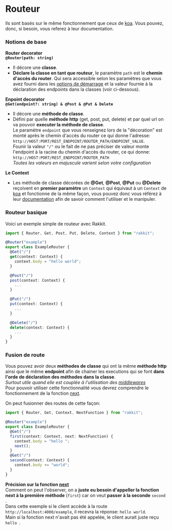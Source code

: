 # Routeur
Ils sont basés sur le même fonctionnement que ceux de [koa](https://koajs.com/). Vous pouvez, donc, si besoin, vous referez à leur documentation.

### Notions de base
**Router decorator**  
**`@Router(path: string)`**  
- Il décore une **classe**.  
- **Déclare la classe en tant que routeur**, le paramètre `path` est le **chemin d'accès du router**. Qui sera accessible selon les paramètres que vous avez fourni dans les [options de démarrage](http://localhost:3000/#/fr/GettingStarted?id=param%C3%A8tres-de-d%C3%A9marrage) et la valeur fournie à la déclaration des endpoints dans la classes (voir ci-dessous).  

**Enpoint decorator**  
**`@Get(endpoint?: string) & @Post & @Put & Delete`**  
- Il décore une **méthode de classe**.  
- Défini par quelle **méthode http** (get, post, put, delete) et par quel url on va pouvoir **executer la méthode de classe**.  
Le paramètre `endpoint` que vous renseignez lors de la "décoration" est monté après le chemin d'accès du router ce qui donne l'adresse: `http://HOST:PORT/REST_ENDPOINT/ROUTER_PATH/ENDPOINT_VALUE`.  
Founir la valeur `"/"` ou le fait de ne pas préciser de valeur monte l'endpoint à la racine du chemin d'accès du router, ce qui donne: `http://HOST:PORT/REST_ENDPOINT/ROUTER_PATH`  
_Toutes les valeurs en majuscule varient selon votre configuration_

**Le Context**  
- Les méthode de classe décorées de **@Get**, **@Post**, **@Put** ou **@Delete** reçoivent en **premier paramètre** un `Context` qui équivaut à un `Context` de [koa](https://koajs.com/) et fonctionne de la même façon, vous pouvez donc vous référez à leur [documentation](https://koajs.com/) afin de savoir comment l'utiliser et le manipuler.

### Routeur basique
Voici un exemple simple de routeur avec Rakkit.
```typescript
import { Router, Get, Post, Put, Delete, Context } from "rakkit";

@Router("example")
export class ExampleRouter {
  @Get("/")
  get(context: Context) {
    context.body = "hello world";
  }

  @Post("/")
  post(context: Context) {
    ...
  }

  @Put("/")
  put(context: Context) {
    ...
  }

  @Delete("/")
  delete(context: Context) {
    ...
  }
}
```

### Fusion de route
Vous pouvez avoir deux **méthodes de classe** qui ont la même **méthode http** ainsi que le même **endpoint** afin de chainer les executions qui se font **dans l'orde de déclaration des méthodes dans la classe**.  
_Surtout utile quand elle est couplée à l'utilisation des [middlewares](http://localhost:3000/#/fr/Middleware)_  
Pour pouvoir utiliser cette fonctionnalité vous devrez comprendre le fonctionnement de la fonction [next](http://localhost:3000/#/fr/Middleware?id=avant-tout-la-fonction-next).

On peut fusionner des routes de cette façon:
```typescript
import { Router, Get, Context, NextFunction } from "rakkit";

@Router("example")
export class ExampleRouter {
  @Get("/")
  first(context: Context, next: NextFunction) {
    context.body = "hello ";
    next();
  }
  @Get("/")
  second(context: Context) {
    context.body += "world";
  }
}
```

**Précision sur la fonction [next](http://localhost:3000/#/fr/Middleware?id=avant-tout-la-fonction-next)**  
Comment on peut l'observer, on a **juste eu besoin d'appeller la fonction next à la première méthode** (`first`) car on veut **passer à la seconde** `second` .  
Dans cette exemple si le client accède à la route `http://localhost:4000/example`, il recevra la réponse: `hello world`.  
Main si la fonction next n'avait pas été appelée, le client aurait juste reçu `hello `.
